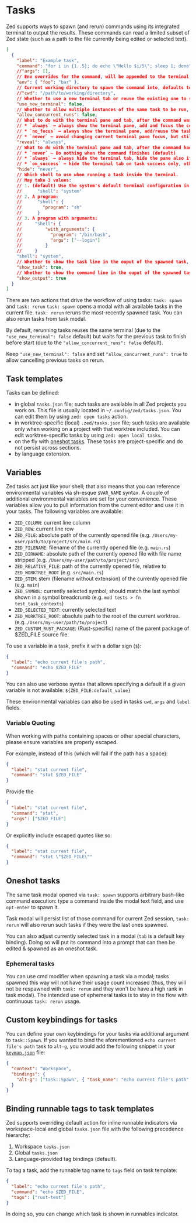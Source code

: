 # Tasks

Zed supports ways to spawn (and rerun) commands using its integrated terminal to output the results. These commands can read a limited subset of Zed state (such as a path to the file currently being edited or selected text).

```json
[
  {
    "label": "Example task",
    "command": "for i in {1..5}; do echo \"Hello $i/5\"; sleep 1; done",
    //"args": [],
    // Env overrides for the command, will be appended to the terminal's environment from the settings.
    "env": { "foo": "bar" },
    // Current working directory to spawn the command into, defaults to current project root.
    //"cwd": "/path/to/working/directory",
    // Whether to use a new terminal tab or reuse the existing one to spawn the process, defaults to `false`.
    "use_new_terminal": false,
    // Whether to allow multiple instances of the same task to be run, or rather wait for the existing ones to finish, defaults to `false`.
    "allow_concurrent_runs": false,
    // What to do with the terminal pane and tab, after the command was started:
    // * `always` — always show the terminal pane, add and focus the corresponding task's tab in it (default)
    // * `no_focus` — always show the terminal pane, add/reuse the task's tab there, but don't focus it
    // * `never` — avoid changing current terminal pane focus, but still add/reuse the task's tab there
    "reveal": "always",
    // What to do with the terminal pane and tab, after the command had finished:
    // * `never` — Do nothing when the command finishes (default)
    // * `always` — always hide the terminal tab, hide the pane also if it was the last tab in it
    // * `on_success` — hide the terminal tab on task success only, otherwise behaves similar to `always`
    "hide": "never",
    // Which shell to use when running a task inside the terminal.
    // May take 3 values:
    // 1. (default) Use the system's default terminal configuration in /etc/passwd
    //      "shell": "system"
    // 2. A program:
    //      "shell": {
    //        "program": "sh"
    //      }
    // 3. A program with arguments:
    //     "shell": {
    //         "with_arguments": {
    //           "program": "/bin/bash",
    //           "args": ["--login"]
    //         }
    //     }
    "shell": "system",
    // Whether to show the task line in the ouput of the spawned task, defaults to `true`.
    "show_task": true,
    // Whether to show the command line in the ouput of the spawned task, defaults to `true`.
    "show_output": true
  }
]
```

There are two actions that drive the workflow of using tasks: `task: spawn` and `task: rerun`
`task: spawn` opens a modal with all available tasks in the current file.
`task: rerun` reruns the most-recently spawned task. You can also rerun tasks from task modal.

By default, rerunning tasks reuses the same terminal (due to the `"use_new_terminal": false` default) but waits for the previous task to finish before start (due to the `"allow_concurrent_runs": false` default).

Keep `"use_new_terminal": false` and set `"allow_concurrent_runs": true` to allow cancelling previous tasks on rerun.

## Task templates

Tasks can be defined:

- in global `tasks.json` file; such tasks are available in all Zed projects you work on. This file is usually located in `~/.config/zed/tasks.json`. You can edit them by using `zed: open tasks` action.
- in worktree-specific (local) `.zed/tasks.json` file; such tasks are available only when working on a project with that worktree included. You can edit worktree-specific tasks by using `zed: open local tasks`.
- on the fly with [oneshot tasks](#oneshot-tasks). These tasks are project-specific and do not persist across sections.
- by language extension.

## Variables

Zed tasks act just like your shell; that also means that you can reference environmental variables via sh-esque `$VAR_NAME` syntax. A couple of additional environmental variables are set for your convenience.
These variables allow you to pull information from the current editor and use it in your tasks. The following variables are available:

- `ZED_COLUMN`: current line column
- `ZED_ROW`: current line row
- `ZED_FILE`: absolute path of the currently opened file (e.g. `/Users/my-user/path/to/project/src/main.rs`)
- `ZED_FILENAME`: filename of the currently opened file (e.g. `main.rs`)
- `ZED_DIRNAME`: absolute path of the currently opened file with file name stripped (e.g. `/Users/my-user/path/to/project/src`)
- `ZED_RELATIVE_FILE`: path of the currently opened file, relative to `ZED_WORKTREE_ROOT` (e.g. `src/main.rs`)
- `ZED_STEM`: stem (filename without extension) of the currently opened file (e.g. `main`)
- `ZED_SYMBOL`: currently selected symbol; should match the last symbol shown in a symbol breadcrumb (e.g. `mod tests > fn test_task_contexts`)
- `ZED_SELECTED_TEXT`: currently selected text
- `ZED_WORKTREE_ROOT`: absolute path to the root of the current worktree. (e.g. `/Users/my-user/path/to/project`)
- `ZED_CUSTOM_RUST_PACKAGE`: (Rust-specific) name of the parent package of $ZED_FILE source file.

To use a variable in a task, prefix it with a dollar sign (`$`):

```json
{
  "label": "echo current file's path",
  "command": "echo $ZED_FILE"
}
```

You can also use verbose syntax that allows specifying a default if a given variable is not available: `${ZED_FILE:default_value}`

These environmental variables can also be used in tasks `cwd`, `args` and `label` fields.

### Variable Quoting

When working with paths containing spaces or other special characters, please ensure variables are properly escaped.

For example, instead of this (which will fail if the path has a space):

```json
{
  "label": "stat current file",
  "command": "stat $ZED_FILE"
}
```

Provide the

```json
{
  "label": "stat current file",
  "command": "stat",
  "args": ["$ZED_FILE"]
}
```

Or explicitly include escaped quotes like so:

```json
{
  "label": "stat current file",
  "command": "stat \"$ZED_FILE\""
}
```

## Oneshot tasks

The same task modal opened via `task: spawn` supports arbitrary bash-like command execution: type a command inside the modal text field, and use `opt-enter` to spawn it.

Task modal will persist list of those command for current Zed session, `task: rerun` will also rerun such tasks if they were the last ones spawned.

You can also adjust currently selected task in a modal (`tab` is a default key binding). Doing so will put its command into a prompt that can then be edited & spawned as an oneshot task.

### Ephemeral tasks

You can use cmd modifier when spawning a task via a modal; tasks spawned this way will not have their usage count increased (thus, they will not be respawned with `task: rerun` and they won't be have a high rank in task modal).
The intended use of ephemeral tasks is to stay in the flow with continuous `task: rerun` usage.

## Custom keybindings for tasks

You can define your own keybindings for your tasks via additional argument to `task::Spawn`. If you wanted to bind the aforementioned `echo current file's path` task to `alt-g`, you would add the following snippet in your [`keymap.json`](./key-bindings.md) file:

```json
{
  "context": "Workspace",
  "bindings": {
    "alt-g": ["task::Spawn", { "task_name": "echo current file's path" }]
  }
}
```

## Binding runnable tags to task templates

Zed supports overriding default action for inline runnable indicators via workspace-local and global `tasks.json` file with the following precedence hierarchy:

1. Workspace `tasks.json`
2. Global `tasks.json`
3. Language-provided tag bindings (default).

To tag a task, add the runnable tag name to `tags` field on task template:

```json
{
  "label": "echo current file's path",
  "command": "echo $ZED_FILE",
  "tags": ["rust-test"]
}
```

In doing so, you can change which task is shown in runnables indicator.
